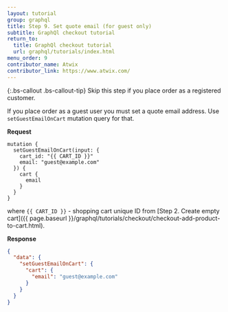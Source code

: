 ```yaml
---
layout: tutorial
group: graphql
title: Step 9. Set quote email (for guest only)
subtitle: GraphQl checkout tutorial
return_to:
  title: GraphQl checkout tutorial
  url: graphql/tutorials/index.html
menu_order: 9
contributor_name: Atwix
contributor_link: https://www.atwix.com/
---
```


{:.bs-callout .bs-callout-tip}
Skip this step if you place order as a registered customer. 

If you place order as a guest user you must set a quote email address. Use `setGuestEmailOnCart` mutation query for that.

**Request**

```text
mutation {
  setGuestEmailOnCart(input: {
    cart_id: "{{ CART_ID }}"
    email: "guest@example.com"
  }) {
    cart {
      email
    }
  }
}
```

where 
`{{ CART_ID }}` - shopping cart unique ID from [Step 2. Create empty cart]({{ page.baseurl }}/graphql/tutorials/checkout/checkout-add-product-to-cart.html).

**Response**

```json
{
  "data": {
    "setGuestEmailOnCart": {
      "cart": {
        "email": "guest@example.com"
      }
    }
  }
}
```
